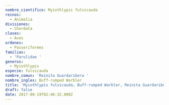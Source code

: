 ```yaml
---
nombre_cientifico: Myiothlypis fulvicauda
reinos:
  - Animalia
divisiones:
  - Chordata
clases:
  - Aves
ordenes:
  - Passeriformes
familias:
  - 'Parulidae '
generos:
  - Myiothlypis
especie: fulvicauda
nombre_comun: 'Reinita Guardaribera '
nombre_ingles: Buff-rumped Warbler
title: 'Myiothlypis fulvicauda, Buff-rumped Warbler, Reinita Guardaribera '
draft: false
date: 2017-08-19T02:46:32.000Z
---
```


